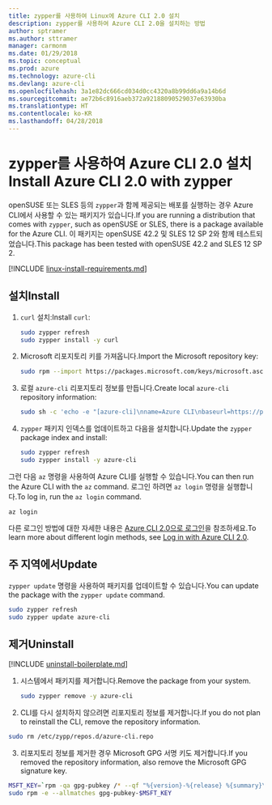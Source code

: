 ```yaml
---
title: zypper를 사용하여 Linux에 Azure CLI 2.0 설치
description: zypper를 사용하여 Azure CLI 2.0을 설치하는 방법
author: sptramer
ms.author: sttramer
manager: carmonm
ms.date: 01/29/2018
ms.topic: conceptual
ms.prod: azure
ms.technology: azure-cli
ms.devlang: azure-cli
ms.openlocfilehash: 3a1e82dc666cd034d0cc4320a8b99dd6a9a14b6d
ms.sourcegitcommit: ae72b6c8916aeb372a92188090529037e63930ba
ms.translationtype: HT
ms.contentlocale: ko-KR
ms.lasthandoff: 04/28/2018
---
```

# <a name="install-azure-cli-20-with-zypper"></a><span data-ttu-id="41165-103">zypper를 사용하여 Azure CLI 2.0 설치</span><span class="sxs-lookup"><span data-stu-id="41165-103">Install Azure CLI 2.0 with zypper</span></span>

<span data-ttu-id="41165-104">openSUSE 또는 SLES 등의 `zypper`과 함께 제공되는 배포를 실행하는 경우 Azure CLI에서 사용할 수 있는 패키지가 있습니다.</span><span class="sxs-lookup"><span data-stu-id="41165-104">If you are running a distribution that comes with `zypper`, such as openSUSE or SLES, there is a package available for the Azure CLI.</span></span> <span data-ttu-id="41165-105">이 패키지는 openSUSE 42.2 및 SLES 12 SP 2와 함께 테스트되었습니다.</span><span class="sxs-lookup"><span data-stu-id="41165-105">This package has been tested with openSUSE 42.2 and SLES 12 SP 2.</span></span>

[!INCLUDE [linux-install-requirements.md](includes/linux-install-requirements.md)]

## <a name="install"></a><span data-ttu-id="41165-106">설치</span><span class="sxs-lookup"><span data-stu-id="41165-106">Install</span></span>

1. <span data-ttu-id="41165-107">`curl` 설치:</span><span class="sxs-lookup"><span data-stu-id="41165-107">Install `curl`:</span></span>

   ```bash
   sudo zypper refresh
   sudo zypper install -y curl
   ```

2. <span data-ttu-id="41165-108">Microsoft 리포지토리 키를 가져옵니다.</span><span class="sxs-lookup"><span data-stu-id="41165-108">Import the Microsoft repository key:</span></span>

   ```bash
   sudo rpm --import https://packages.microsoft.com/keys/microsoft.asc
   ```

3. <span data-ttu-id="41165-109">로컬 `azure-cli` 리포지토리 정보를 만듭니다.</span><span class="sxs-lookup"><span data-stu-id="41165-109">Create local `azure-cli` repository information:</span></span>

   ```bash
   sudo sh -c 'echo -e "[azure-cli]\nname=Azure CLI\nbaseurl=https://packages.microsoft.com/yumrepos/azure-cli\nenabled=1\ntype=rpm-md\ngpgcheck=1\ngpgkey=https://packages.microsoft.com/keys/microsoft.asc" > /etc/zypp/repos.d/azure-cli.repo'
   ```

4. <span data-ttu-id="41165-110">`zypper` 패키지 인덱스를 업데이트하고 다음을 설치합니다.</span><span class="sxs-lookup"><span data-stu-id="41165-110">Update the `zypper` package index and install:</span></span>

   ```bash
   sudo zypper refresh
   sudo zypper install -y azure-cli
   ```

<span data-ttu-id="41165-111">그런 다음 `az` 명령을 사용하여 Azure CLI를 실행할 수 있습니다.</span><span class="sxs-lookup"><span data-stu-id="41165-111">You can then run the Azure CLI with the `az` command.</span></span> <span data-ttu-id="41165-112">로그인 하려면 `az login` 명령을 실행합니다.</span><span class="sxs-lookup"><span data-stu-id="41165-112">To log in, run the `az login` command.</span></span>

```azurecli
az login
```

<span data-ttu-id="41165-113">다른 로그인 방법에 대한 자세한 내용은 [Azure CLI 2.0으로 로그인](authenticate-azure-cli.md)을 참조하세요.</span><span class="sxs-lookup"><span data-stu-id="41165-113">To learn more about different login methods, see [Log in with Azure CLI 2.0](authenticate-azure-cli.md).</span></span>

## <a name="update"></a><span data-ttu-id="41165-114">주 지역에서</span><span class="sxs-lookup"><span data-stu-id="41165-114">Update</span></span>

<span data-ttu-id="41165-115">`zypper update` 명령을 사용하여 패키지를 업데이트할 수 있습니다.</span><span class="sxs-lookup"><span data-stu-id="41165-115">You can update the package with the `zypper update` command.</span></span>

```bash
sudo zypper refresh
sudo zypper update azure-cli
```

## <a name="uninstall"></a><span data-ttu-id="41165-116">제거</span><span class="sxs-lookup"><span data-stu-id="41165-116">Uninstall</span></span>

[!INCLUDE [uninstall-boilerplate.md](includes/uninstall-boilerplate.md)]

1. <span data-ttu-id="41165-117">시스템에서 패키지를 제거합니다.</span><span class="sxs-lookup"><span data-stu-id="41165-117">Remove the package from your system.</span></span>

    ```bash
    sudo zypper remove -y azure-cli
    ```

2. <span data-ttu-id="41165-118">CLI를 다시 설치하지 않으려면 리포지토리 정보를 제거합니다.</span><span class="sxs-lookup"><span data-stu-id="41165-118">If you do not plan to reinstall the CLI, remove the repository information.</span></span>

  ```bash
  sudo rm /etc/zypp/repos.d/azure-cli.repo
  ```

3. <span data-ttu-id="41165-119">리포지토리 정보를 제거한 경우 Microsoft GPG 서명 키도 제거합니다.</span><span class="sxs-lookup"><span data-stu-id="41165-119">If you removed the repository information, also remove the Microsoft GPG signature key.</span></span>

  ```bash
  MSFT_KEY=`rpm -qa gpg-pubkey /* --qf "%{version}-%{release} %{summary}\n" | grep Microsoft | awk '{print $1}'`
  sudo rpm -e --allmatches gpg-pubkey-$MSFT_KEY
  ```

